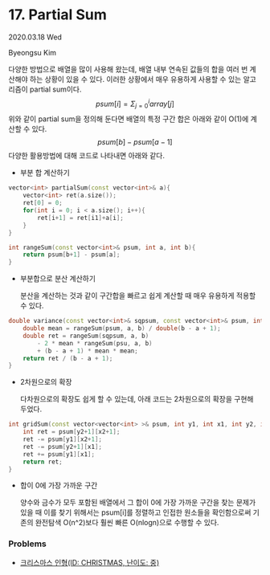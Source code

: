 # 17. Partial Sum

2020.03.18 Wed 

Byeongsu Kim



다양한 방법으로 배열을 많이 사용해 왔는데, 배열 내부 연속된 값들의 합을 여러 번 계산해야 하는 상황이 있을 수 있다. 이러한 상황에서 매우 유용하게 사용할 수 있는 알고리즘이 partial sum이다.
$$
psum[i] = \Sigma_{j = 0}^i array[j]
$$
위와 같이 partial sum을 정의해 둔다면 배열의 특정 구간 합은 아래와 같이 O(1)에 계산할 수 있다.
$$
psum[b] - psum[a - 1]
$$
다양한 활용방법에 대해 코드로 나타내면 아래와 같다.

- 부분 합 계산하기

```C++
vector<int> partialSum(const vector<int>& a){
    vector<int> ret(a.size());
    ret[0] = 0;
    for(int i = 0; i < a.size(); i++){
        ret[i+1] = ret[i1]+a[i];
    }
}

int rangeSum(const vector<int>& psum, int a, int b){
    return psum[b+1] - psum[a];
}
```

- 부분합으로 분산 계산하기

  분산을 계산하는 것과 같이 구간합을 빠르고 쉽게 계산할 때 매우 유용하게 적용할 수 있다. 

```C++
double variance(const vector<int>& sqpsum, const vector<int>& psum, int a, int b){
    double mean = rangeSum(psum, a, b) / double(b - a + 1);
    double ret = rangeSum(sqpsum, a, b) 
        - 2 * mean * rangeSum(psu, a, b)
        + (b - a + 1) * mean * mean;
    return ret / (b - a + 1);
}
```

- 2차원으로의 확장

  다차원으로의 확장도 쉽게 할 수 있는데, 아래 코드는 2차원으로의 확장을 구현해 두었다. 

```C++
int gridSum(const vector<vector<int> >& psum, int y1, int x1, int y2, int x2){
    int ret = psum[y2+1][x2+1];
    ret -= psum[y1][x2+1];
    ret -= psum[y2+1][x1];
    ret += psum[y1][x1];
    return ret;
}
```

- 합이 0에 가장 가까운 구간

  양수와 금수가 모두 포함된 배열에서 그 합이 0에 가장 가까운 구간을 찾는 문제가 있을 때 이를 찾기 위해서는 psum[i]를 정렬하고 인접한 원소들을 확인함으로써 기존의 완전탐색 O(n^2)보다 훨씬 빠른 O(nlogn)으로 수행할 수 있다.



### Problems

- [크리스마스 인형(ID: CHRISTMAS, 난이도: 중)](https://www.algospot.com/judge/problem/read/CHRISTMAS)